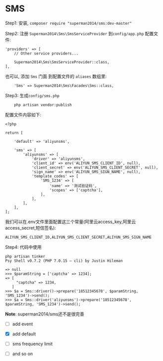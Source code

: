 # SMS


Step1: 安装, `composer require "superman2014/sms:dev-master"`

Step2: 注册 `Superman2014\Sms\SmsServiceProvider` 到`config/app.php` 配置文件:

```
'providers' => [
    // Other service providers...

    Superman2014\Sms\SmsServiceProvider::class,
],

```

也可以, 添加 `Sms` 门面 到配置文件的 `aliases` 数组里:

```
    'Sms' => Superman2014\Sms\Facades\Sms::class,
```

Step3: 生成`config/sms.php`

```
    php artisan vendor:publish
```

配置文件内容如下:

```
<?php

return [

    'default' => 'aliyunsms',

    'sms' => [
        'aliyunsms' => [
            'driver' => 'aliyunsms',
            'client_id' => env('ALIYUN_SMS_CLIENT_ID', null),
            'client_secret' => env('ALIYUN_SMS_CLIENT_SECRET', null),
            'sign_name' => env('ALIYUN_SMS_SIGN_NAME', null),
            'template_codes' => [
                'SMS_1234' => [
                    'name' => '测试验证码',
                    'scopes' => ['captcha'],
                ],
            ],
        ],
    ],
];
```

我们可以在.env文件里面配置这三个常量(阿里云access_key,阿里云access_secret,短信签名):

`ALIYUN_SMS_CLIENT_ID,ALIYUN_SMS_CLIENT_SECRET,ALIYUN_SMS_SIGN_NAME`

Step4: 代码中使用

```
php artisan tinker
Psy Shell v0.7.2 (PHP 7.0.15 — cli) by Justin Hileman

=> null
>>> $paramString = ['captcha' => 1234];
=> [
     "captcha" => 1234,
   ]
>>> $a = Sms::driver()->prepare('18512345678', $paramString, 'SMS_1234')->send();
>>> $a = Sms::driver('aliyunsms')->prepare('18512345678', $paramString, 'SMS_1234')->send();

```

**Note**: superman2014/sms还不是很完善

- [ ] add event
- [x] add default
- [ ] sms frequency limit
- [ ] and so on



